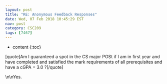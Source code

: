 ```yaml
---
layout: post
title: "RE: Anonymous Feedback Responses"
date: Wed, 07 Feb 2018 10:45:29 EST
nav: post
category: CSC209
tags: [7467]
---
```


* content
{:toc}

[quote]Am I guaranteed a spot in the CS major POSt if I am in first year and have completed and satisfied the mark requirements of all prerequisites and have a cGPA = 3.0 ?[/quote]
<!-- more -->
<p>\n\nYes.</p>

